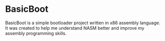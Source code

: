 # BasicBoot
BasicBoot is a simple bootloader project written in x86 assembly language. It was created to help me understand NASM better and improve my assembly programming skills.
